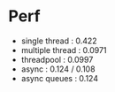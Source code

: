 # Perf

- single thread : 0.422 
- multiple thread : 0.0971
- threadpool : 0.0997
- async : 0.124 / 0.108
- async queues : 0.124




